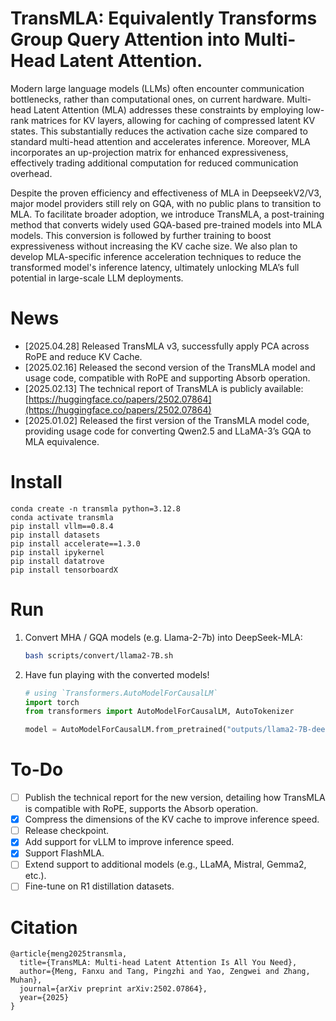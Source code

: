 # TransMLA: Equivalently Transforms Group Query Attention into Multi-Head Latent Attention.

Modern large language models (LLMs) often encounter communication bottlenecks, rather than computational ones, on current hardware. Multi-head Latent Attention (MLA) addresses these constraints by employing low-rank matrices for KV layers, allowing for caching of compressed latent KV states. This substantially reduces the activation cache size compared to standard multi-head attention and accelerates inference. Moreover, MLA incorporates an up-projection matrix for enhanced expressiveness, effectively trading additional computation for reduced communication overhead.

Despite the proven efficiency and effectiveness of MLA in DeepseekV2/V3, major model providers still rely on GQA, with no public plans to transition to MLA. To facilitate broader adoption, we introduce TransMLA, a post-training method that converts widely used GQA-based pre-trained models into MLA models. This conversion is followed by further training to boost expressiveness without increasing the KV cache size. We also plan to develop MLA-specific inference acceleration techniques to reduce the transformed model's inference latency, ultimately unlocking MLA’s full potential in large-scale LLM deployments.

# News
- [2025.04.28] Released TransMLA v3, successfully apply PCA across RoPE and reduce KV Cache.
- [2025.02.16] Released the second version of the TransMLA model and usage code, compatible with RoPE and supporting Absorb operation.
- [2025.02.13] The technical report of TransMLA is publicly available: [https://huggingface.co/papers/2502.07864](https://huggingface.co/papers/2502.07864)
- [2025.01.02] Released the first version of the TransMLA model code, providing usage code for converting Qwen2.5 and LLaMA-3’s GQA to MLA equivalence.

# Install
```
conda create -n transmla python=3.12.8
conda activate transmla
pip install vllm==0.8.4
pip install datasets
pip install accelerate==1.3.0
pip install ipykernel
pip install datatrove
pip install tensorboardX
```

# Run

1. Convert MHA / GQA models (e.g. Llama-2-7b) into DeepSeek-MLA:
    ```bash
    bash scripts/convert/llama2-7B.sh
    ```
2. Have fun playing with the converted models!
    ```python
    # using `Transformers.AutoModelForCausalLM`
    import torch
    from transformers import AutoModelForCausalLM, AutoTokenizer

    model = AutoModelForCausalLM.from_pretrained("outputs/llama2-7B-deepseek", torch_dtype=torch.bfloat16, device_map="cuda", _attn_implementation="flash_attention_2", trust_remote_code=True)
    ```

# To-Do
- [ ] Publish the technical report for the new version, detailing how TransMLA is compatible with RoPE, supports the Absorb operation.
- [x] Compress the dimensions of the KV cache to improve inference speed.
- [ ] Release checkpoint.
- [x] Add support for vLLM to improve inference speed.
- [x] Support FlashMLA.
- [ ] Extend support to additional models (e.g., LLaMA, Mistral, Gemma2, etc.).
- [ ] Fine-tune on R1 distillation datasets.

# Citation
```
@article{meng2025transmla,
  title={TransMLA: Multi-head Latent Attention Is All You Need},
  author={Meng, Fanxu and Tang, Pingzhi and Yao, Zengwei and Zhang, Muhan},
  journal={arXiv preprint arXiv:2502.07864},
  year={2025}
}
```

